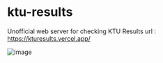 # ktu-results
Unofficial web server for checking KTU Results
url : https://kturesults.vercel.app/

![image](https://github.com/jliyon23/ktu-results/assets/120583161/fed55348-a2ed-4214-849d-cbc03ef8d15e)

